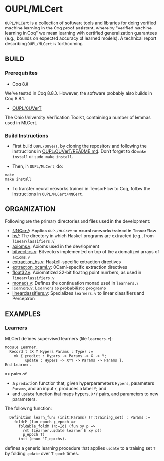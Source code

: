# OUPL/MLCert

`OUPL/MLCert` is a collection of software tools and libraries for doing verified machine learning in the Coq proof assistant, where by "verified machine learning in Coq" we mean learning with certified generalization guarantees (e.g., bounds on expected accuracy of learned models). A technical report describing `OUPL/MLCert` is forthcoming. 

## BUILD

### Prerequisites

* Coq 8.8

We've tested in Coq 8.8.0. However, the software probably also builds in Coq 8.8.1.

* [OUPL/OUVerT](https://github.com/OUPL/OUVerT) 

The Ohio University Verification Toolkit, containing a number of lemmas used in MLCert.

### Build Instructions

* First build `OUPL/OUVerT`, by cloning the repository and following the instructions in [OUPL/OUVerT/README.md](https://github.com/OUPL/OUVerT/blob/master/README.md). Don't forget to do `make install` or `sudo make install`. 

* Then, in `OUPL/MLCert`, do:

```
make
make install
```

* To transfer neural networks trained in TensorFlow to Coq, follow the instructions in `OUPL/MLCert/NNCert`. 

## ORGANIZATION

Following are the primary directories and files used in the development:

* [NNCert/](https://github.com/OUPL/MLCert/tree/master/NNCert): Applies `OUPL/MLCert` to neural networks trained in TensorFlow
* [hs/](https://github.com/OUPL/MLCert/tree/master/hs): The directory in which Haskell programs are extracted (e.g., from `linearclassifiers.v`)
* [axioms.v](https://github.com/OUPL/MLCert/blob/master/axioms.v): Axioms used in the development
* [bitvectors.v](https://github.com/OUPL/MLCert/blob/master/bitvectors.v): Bitvectors implemented on top of the axiomatized arrays of `axioms.v`
* [extraction_hs.v](https://github.com/OUPL/MLCert/blob/master/extraction_hs.v): Haskell-specific extraction directives
* [extraction_ocaml.v](https://github.com/OUPL/MLCert/blob/master/extraction_ocaml.v): OCaml-specific extraction directives
* [float32.v](https://github.com/OUPL/MLCert/blob/master/float32.v): Axiomatized 32-bit floating point numbers, as used in `linearclassifiers.v`
* [monads.v](https://github.com/OUPL/MLCert/blob/master/monads.v): Defines the continuation monad used in `learners.v`
* [learners.v](https://github.com/OUPL/MLCert/blob/master/learners.v): Learners as probabilistic programs
* [linearclassifiers.v](https://github.com/OUPL/MLCert/blob/master/linearclassifiers.v): Specializes `learners.v` to linear classifiers and Perceptron

## EXAMPLES 

### Learners

MLCert defines supervised learners (file `learners.v`):
```
Module Learner.
  Record t (X Y Hypers Params : Type) :=
    mk { predict : Hypers -> Params -> X -> Y;
         update : Hypers -> X*Y -> Params -> Params }.
End Learner.
```
as pairs of 

* a `predict`ion function that, given hyperparameters `Hypers`, parameters `Params`, and an input `X`, produces a label `Y`; and
* and `update` function that maps hypers, `X*Y` pairs, and parameters to new parameters.

The following function:
```
  Definition learn_func (init:Params) (T:training_set) : Params := 
    foldrM (fun epoch p_epoch =>
      foldable_foldM (M:=Id) (fun xy p =>
        ret (Learner.update learner h xy p))
        p_epoch T)
      init (enum 'I_epochs).
```
defines a generic learning procedure that applies `update` to a training set `T` by folding `update` over `T` `epoch` times.



